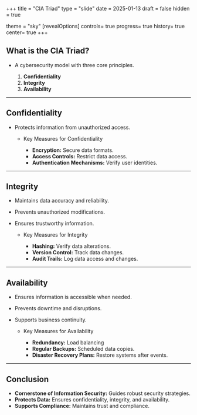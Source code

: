 +++
title = "CIA Triad"
type = "slide"
date = 2025-01-13
draft = false
hidden = true

theme = "sky"
[revealOptions]
controls= true
progress= true
history= true
center= true
+++

## What is the CIA Triad?

- A cybersecurity model with three core principles.

    1. **Confidentiality**
    2. **Integrity**
    3. **Availability**

---

## Confidentiality

- Protects information from unauthorized access.

    - Key Measures for Confidentiality

        - **Encryption:** Secure data formats.
        - **Access Controls:** Restrict data access.
        - **Authentication Mechanisms:** Verify user identities.

---

## Integrity

- Maintains data accuracy and reliability.
- Prevents unauthorized modifications.
- Ensures trustworthy information.

    - Key Measures for Integrity

        - **Hashing:** Verify data alterations.
        - **Version Control:** Track data changes.
        - **Audit Trails:** Log data access and changes.

---

## Availability

- Ensures information is accessible when needed.
- Prevents downtime and disruptions.
- Supports business continuity.

    - Key Measures for Availability

        - **Redundancy:** Load balancing
        - **Regular Backups:** Scheduled data copies.
        - **Disaster Recovery Plans:** Restore systems after events.

---

## Conclusion

- **Cornerstone of Information Security:** Guides robust security strategies.
- **Protects Data:** Ensures confidentiality, integrity, and availability.
- **Supports Compliance:** Maintains trust and compliance.
